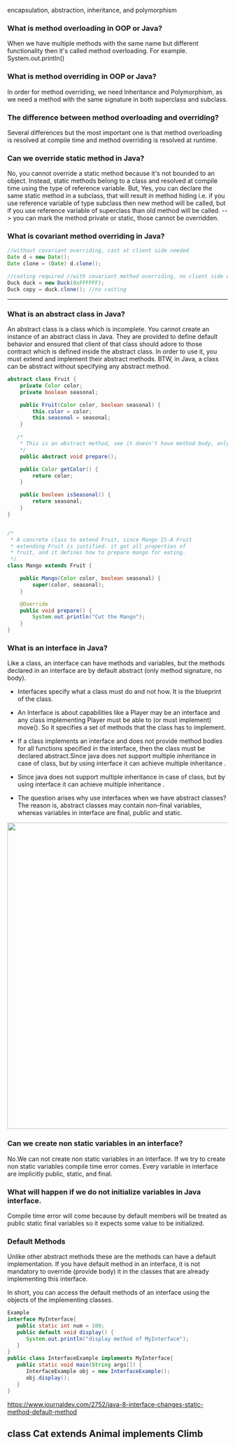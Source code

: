 encapsulation, abstraction, inheritance, and polymorphism

### What is method overloading in OOP or Java?
When we have multiple methods with the same name but different functionality then it's called method overloading. For example. System.out.println()

### What is method overriding in OOP or Java?
In order for method overriding, we need Inheritance and Polymorphism, as we need a method with the same signature in both superclass and subclass.

### The difference between method overloading and overriding?
Several differences but the most important one is that method overloading is resolved at compile time and method overriding is resolved at runtime.

### Can we override static method in Java?
No, you cannot override a static method because it's not bounded to an object. Instead, static methods belong to a class and resolved at compile time using the type of reference variable. But, Yes, you can declare the same static method in a subclass, that will result in method hiding i.e. if you use reference variable of type subclass then new method will be called, but if you use reference variable of superclass than old method will be called. --> you can mark the method private or static, those cannot be overridden.

### What is covariant method overriding in Java?

```java
//without covariant overriding, cast at client side needed 
Date d = new Date(); 
Date clone = (Date) d.clone(); 

//casting required //with covariant method overriding, no client side cast 
Duck duck = new Duck(0xFFFFFF);
Duck copy = duck.clone(); //no casting

```
___________________________________________________________________________________________________________

### What is an abstract class in Java?
An abstract class is a class which is incomplete. You cannot create an instance of an abstract class in Java. They are provided to define default behavior and ensured that client of that class should adore to those contract which is defined inside the abstract class. In order to use it, you must extend and implement their abstract methods. BTW, in Java, a class can be abstract without specifying any abstract method.

```java
abstract class Fruit {
    private Color color;
    private boolean seasonal;

    public Fruit(Color color, boolean seasonal) {
        this.color = color;
        this.seasonal = seasonal;
    }

   /*
    * This is an abstract method, see it doesn't have method body, only declaration
    */
    public abstract void prepare();

    public Color getColor() {
        return color;
    }

    public boolean isSeasonal() {
        return seasonal;
    }
}


/*
 * A concrete class to extend Fruit, since Mango IS-A Fruit
 * extending Fruit is justified. it got all properties of
 * fruit, and it defines how to prepare mango for eating.
 */
class Mango extends Fruit {

    public Mango(Color color, boolean seasonal) {
        super(color, seasonal);
    }

    @Override
    public void prepare() {
        System.out.println("Cut the Mango");
    }
}

```
### What is an interface in Java?

Like a class, an interface can have methods and variables, but the methods declared in an interface are by default abstract (only method signature, no body).  

- Interfaces specify what a class must do and not how. It is the blueprint of the class.

- An Interface is about capabilities like a Player may be an interface and any class implementing Player must be able to (or must implement) move(). So it specifies a set of methods that the class has to implement.

- If a class implements an interface and does not provide method bodies for all functions specified in the interface, then the class must be declared abstract.Since java does not support multiple inheritance in case of class, but by using interface it can achieve multiple inheritance .

- Since java does not support multiple inheritance in case of class, but by using interface it can achieve multiple inheritance .

- The question arises why use interfaces when we have abstract classes?
The reason is, abstract classes may contain non-final variables, whereas variables in interface are final, public and static.

<img align="center" width="670" height="700" src="https://miro.medium.com/max/661/1*vmQhGSTGAeIIsCX0jEPUqg.jpeg">

###  Can we create non static variables in an interface? 

No.We can not create non static variables in an interface. If we try to create non static variables compile time error comes.  Every variable in interface are implicitly public, static, and final.

###  What will happen if we do not initialize variables in Java interface. 

Compile time error will come because by default members will be treated as public static final variables so it expects some value to be initialized. 

### Default Methods

Unlike other abstract methods these are the methods can have a default implementation. If you have default method in an interface, it is not mandatory to override (provide body) it in the classes that are already implementing this interface.

In short, you can access the default methods of an interface using the objects of the implementing classes.

```java
Example
interface MyInterface{
   public static int num = 100;
   public default void display() {
      System.out.println("display method of MyInterface");
   }
}
public class InterfaceExample implements MyInterface{
   public static void main(String args[]) {
      InterfaceExample obj = new InterfaceExample();
      obj.display();
   }
}
```

https://www.journaldev.com/2752/java-8-interface-changes-static-method-default-method

## class Cat extends Animal implements Climb

